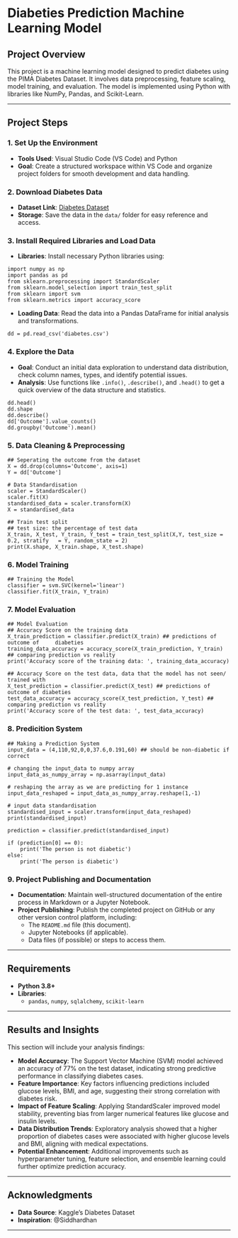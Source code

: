 # Diabeties Prediction Machine Learning Model

## Project Overview
This project is a machine learning model designed to predict diabetes using the PIMA Diabetes Dataset. It involves data preprocessing, feature scaling, model training, and evaluation. The model is implemented using Python with libraries like NumPy, Pandas, and Scikit-Learn.

---

## Project Steps

### 1. Set Up the Environment
   - **Tools Used**: Visual Studio Code (VS Code) and Python
   - **Goal**: Create a structured workspace within VS Code and organize project folders for smooth development and data handling.

### 2. Download Diabetes Data
   - **Dataset Link**: [Diabetes Dataset]([https://www.kaggle.com/najir0123/walmart-10k-sales-datasets](https://www.dropbox.com/scl/fi/0uiujtei423te1q4kvrny/diabetes.csv?rlkey=20xvytca6xbio4vsowi2hdj8e&e=1&dl=0))
   - **Storage**: Save the data in the `data/` folder for easy reference and access.

### 3. Install Required Libraries and Load Data
   - **Libraries**: Install necessary Python libraries using:
```
import numpy as np
import pandas as pd
from sklearn.preprocessing import StandardScaler
from sklearn.model_selection import train_test_split
from sklearn import svm
from sklearn.metrics import accuracy_score
```
   - **Loading Data**: Read the data into a Pandas DataFrame for initial analysis and transformations.
```
dd = pd.read_csv('diabetes.csv')
```

### 4. Explore the Data
   - **Goal**: Conduct an initial data exploration to understand data distribution, check column names, types, and identify potential issues.
   - **Analysis**: Use functions like `.info()`, `.describe()`, and `.head()` to get a quick overview of the data structure and statistics.
```
dd.head()
dd.shape
dd.describe()
dd['Outcome'].value_counts()
dd.groupby('Outcome').mean()
```

### 5. Data Cleaning & Preprocessing
```
## Seperating the outcome from the dataset
X = dd.drop(columns='Outcome', axis=1)
Y = dd['Outcome']

# Data Standardisation
scaler = StandardScaler()
scaler.fit(X)
standardised_data = scaler.transform(X)
X = standardised_data

## Train test split
## test size: the percentage of test data
X_train, X_test, Y_train, Y_test = train_test_split(X,Y, test_size = 0.2, stratify   = Y, random_state = 2)
print(X.shape, X_train.shape, X_test.shape)
```
 

### 6. Model Training
```
## Training the Model
classifier = svm.SVC(kernel='linear')
classifier.fit(X_train, Y_train)
```

### 7. Model Evaluation
```
## Model Evaluation
## Accuracy Score on the training data
X_train_prediction = classifier.predict(X_train) ## predictions of outcome of     diabeties
training_data_accuracy = accuracy_score(X_train_prediction, Y_train) ## comparing prediction vs reality
print('Accuracy score of the training data: ', training_data_accuracy)

## Accuracy Score on the test data, data that the model has not seen/ trained with
X_test_prediction = classifier.predict(X_test) ## predictions of outcome of diabeties
test_data_accuracy = accuracy_score(X_test_prediction, Y_test) ## comparing prediction vs reality
print('Accuracy score of the test data: ', test_data_accuracy)
```

### 8. Predicition System
```
## Making a Prediction System
input_data = (4,110,92,0,0,37.6,0.191,60) ## should be non-diabetic if correct

# changing the input_data to numpy array
input_data_as_numpy_array = np.asarray(input_data)

# reshaping the array as we are predicting for 1 instance
input_data_reshaped = input_data_as_numpy_array.reshape(1,-1)

# input data standardisation
standardised_input = scaler.transform(input_data_reshaped)
print(standardised_input)

prediction = classifier.predict(standardised_input)

if (prediction[0] == 0):
    print('The person is not diabetic')
else:
    print('The person is diabetic')
```
### 9. Project Publishing and Documentation
   - **Documentation**: Maintain well-structured documentation of the entire process in Markdown or a Jupyter Notebook.
   - **Project Publishing**: Publish the completed project on GitHub or any other version control platform, including:
     - The `README.md` file (this document).
     - Jupyter Notebooks (if applicable).
     - Data files (if possible) or steps to access them.
---
## Requirements

- **Python 3.8+**
- **Libraries**:
  - `pandas`, `numpy`, `sqlalchemy`, `scikit-learn`

---

## Results and Insights

This section will include your analysis findings:
- **Model Accuracy**: The Support Vector Machine (SVM) model achieved an accuracy of 77% on the test dataset, indicating strong predictive performance in classifying diabetes cases.
- **Feature Importance**: Key factors influencing predictions included glucose levels, BMI, and age, suggesting their strong correlation with diabetes risk.
- **Impact of Feature Scaling**: Applying StandardScaler improved model stability, preventing bias from larger numerical features like glucose and insulin levels.
- **Data Distribution Trends**: Exploratory analysis showed that a higher proportion of diabetes cases were associated with higher glucose levels and BMI, aligning with medical expectations.
- **Potential Enhancement**: Additional improvements such as hyperparameter tuning, feature selection, and ensemble learning could further optimize prediction accuracy.

---

## Acknowledgments

- **Data Source**: Kaggle’s Diabetes Dataset
- **Inspiration**: @Siddhardhan
---
